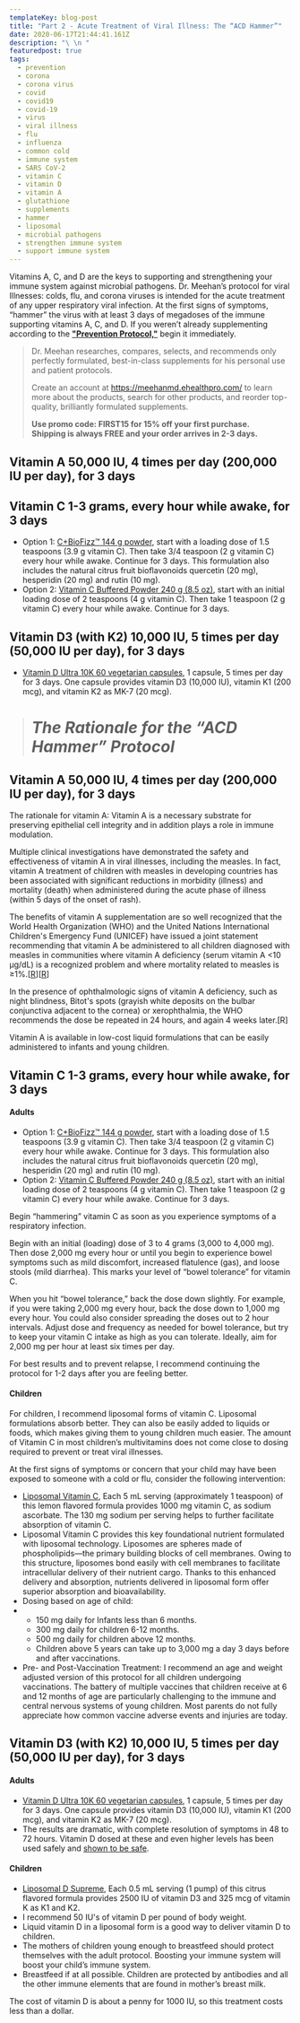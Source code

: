 ```yaml
---
templateKey: blog-post
title: "Part 2 - Acute Treatment of Viral Illness: The “ACD Hammer”"
date: 2020-06-17T21:44:41.161Z
description: "\ \n "
featuredpost: true
tags:
  - prevention
  - corona
  - corona virus
  - covid
  - covid19
  - covid-19
  - virus
  - viral illness
  - flu
  - influenza
  - common cold
  - immune system
  - SARS CoV-2
  - vitamin C
  - vitamin D
  - vitamin A
  - glutathione
  - supplements
  - hammer
  - liposomal
  - microbial pathogens
  - strengthen immune system
  - support immune system
---
```

Vitamins A, C, and D are the keys to supporting and strengthening your immune system against microbial pathogens.
Dr. Meehan’s protocol for viral Illnesses: colds, flu, and corona viruses is intended for the acute treatment of any upper respiratory viral infection. At the first signs of symptoms, “hammer” the virus with at least 3 days of megadoses of the immune supporting vitamins A, C, and D. If you weren’t already supplementing according to the <!--StartFragment-->**["Prevention Protocol,"](https://www.meehanmd.com/blog/2020-06-25-dr-meehan%E2%80%99s-protocol-for-preventing-viral-illness-colds-flu-and-covid-19/)**<!--EndFragment--> begin it immediately. 



<!--EndFragment-->

<!--StartFragment-->

> Dr. Meehan researches, compares, selects, and recommends only perfectly formulated, best-in-class supplements for his personal use and patient protocols.
>
> Create an account at <https://meehanmd.ehealthpro.com/> to learn more about the products, search for other products, and reorder top-quality, brilliantly formulated supplements.
>
> **Use promo code: FIRST15 for 15% off your first purchase.\
> Shipping is always FREE and your order arrives in 2-3 days.**

<!--EndFragment-->

<!--StartFragment-->

## Vitamin A 50,000 IU, 4 times per day (200,000 IU per day), for 3 days

## Vitamin C 1-3 grams, every hour while awake, for 3 days

* Option 1: [C+BioFizz™ 144 g powder](https://meehanmd.ehealthpro.com/products/c-plus-bio-fizz-effervescent-144g-powder), start with a loading dose of 1.5 teaspoons (3.9 g vitamin C). Then take 3/4 teaspoon (2 g vitamin C) every hour while awake. Continue for 3 days. This formulation also includes the natural citrus fruit bioflavonoids quercetin (20 mg), hesperidin (20 mg) and rutin (10 mg).
* Option 2: [Vitamin C Buffered Powder 240 g (8.5 oz)](https://meehanmd.ehealthpro.com/products/buffered-vitamin-c-powder-240g), start with an initial loading dose of 2 teaspoons (4 g vitamin C). Then take 1 teaspoon (2 g vitamin C) every hour while awake. Continue for 3 days.

## Vitamin D3 (with K2) 10,000 IU, 5 times per day (50,000 IU per day), for 3 days

* [Vitamin D Ultra 10K 60 vegetarian capsules](https://meehanmd.ehealthpro.com/products/vitamin-d-ultra-10k-60-caps), 1 capsule, 5 times per day for 3 days. One capsule provides vitamin D3 (10,000 IU), vitamin K1 (200 mcg), and vitamin K2 as MK-7 (20 mcg).

<!--EndFragment--><!--StartFragment-->

> # *The Rationale for the “ACD Hammer” Protocol*

## Vitamin A 50,000 IU, 4 times per day (200,000 IU per day), for 3 days

The rationale for vitamin A: Vitamin A is a necessary substrate for preserving epithelial cell integrity and in addition plays a role in immune modulation.

Multiple clinical investigations have demonstrated the safety and effectiveness of vitamin A in viral illnesses, including the measles. In fact, vitamin A treatment of children with measles in developing countries has been associated with significant reductions in morbidity (illness) and mortality (death) when administered during the acute phase of illness (within 5 days of the onset of rash).

The benefits of vitamin A supplementation are so well recognized that the World Health Organization (WHO) and the United Nations International Children's Emergency Fund (UNICEF) have issued a joint statement recommending that vitamin A be administered to all children diagnosed with measles in communities where vitamin A deficiency (serum vitamin A <10 µg/dL) is a recognized problem and where mortality related to measles is ≥1%.[[R](https://www.who.int/elena/titles/bbc/vitamina_pneumonia_children/en/)][[R](https://www.unicef.org/publications/files/Vitamin_A_Supplementation.pdf)]

In the presence of ophthalmologic signs of vitamin A deficiency, such as night blindness, Bitot's spots (grayish white deposits on the bulbar conjunctiva adjacent to the cornea) or xerophthalmia, the WHO recommends the dose be repeated in 24 hours, and again 4 weeks later.\[R]

Vitamin A is available in low-cost liquid formulations that can be easily administered to infants and young children.

## Vitamin C 1-3 grams, every hour while awake, for 3 days

#### Adults

* Option 1: [C+BioFizz™ 144 g powder](https://meehanmd.ehealthpro.com/products/c-plus-bio-fizz-effervescent-144g-powder), start with a loading dose of 1.5 teaspoons (3.9 g vitamin C). Then take 3/4 teaspoon (2 g vitamin C) every hour while awake. Continue for 3 days. This formulation also includes the natural citrus fruit bioflavonoids quercetin (20 mg), hesperidin (20 mg) and rutin (10 mg).
* Option 2: [Vitamin C Buffered Powder 240 g (8.5 oz)](https://meehanmd.ehealthpro.com/products/buffered-vitamin-c-powder-240g), start with an initial loading dose of 2 teaspoons (4 g vitamin C). Then take 1 teaspoon (2 g vitamin C) every hour while awake. Continue for 3 days.

Begin “hammering” vitamin C as soon as you experience symptoms of a respiratory infection.

Begin with an initial (loading) dose of 3 to 4 grams (3,000 to 4,000 mg). Then dose 2,000 mg every hour or until you begin to experience bowel symptoms such as mild discomfort, increased flatulence (gas), and loose stools (mild diarrhea). This marks your level of “bowel tolerance” for vitamin C.

When you hit “bowel tolerance,” back the dose down slightly. For example, if you were taking 2,000 mg every hour, back the dose down to 1,000 mg every hour. You could also consider spreading the doses out to 2 hour intervals. Adjust dose and frequency as needed for bowel tolerance, but try to keep your vitamin C intake as high as you can tolerate. Ideally, aim for 2,000 mg per hour at least six times per day.

For best results and to prevent relapse, I recommend continuing the protocol for 1-2 days after you are feeling better.

#### Children

For children, I recommend liposomal forms of vitamin C. Liposomal formulations absorb better. They can also be easily added to liquids or foods, which makes giving them to young children much easier. The amount of Vitamin C in most children’s multivitamins does not come close to dosing required to prevent or treat viral illnesses.

At the first signs of symptoms or concern that your child may have been exposed to someone with a cold or flu, consider the following intervention:

* [Liposomal Vitamin C](https://meehanmd.ehealthpro.com/products/liposomal-vitamin-c), Each 5 mL serving (approximately 1 teaspoon) of this lemon flavored formula provides 1000 mg vitamin C, as sodium ascorbate. The 130 mg sodium per serving helps to further facilitate absorption of vitamin C.
* Liposomal Vitamin C provides this key foundational nutrient formulated with liposomal technology. Liposomes are spheres made of phospholipids—the primary building blocks of cell membranes. Owing to this structure, liposomes bond easily with cell membranes to facilitate intracellular delivery of their nutrient cargo. Thanks to this enhanced delivery and absorption, nutrients delivered in liposomal form offer superior absorption and bioavailability.
* Dosing based on age of child:
* * 150 mg daily for Infants less than 6 months.
  * 300 mg daily for children 6-12 months.
  * 500 mg daily for children above 12 months.
  * Children above 5 years can take up to 3,000 mg a day 3 days before and after vaccinations.
* Pre- and Post-Vaccination Treatment: I recommend an age and weight adjusted version of this protocol for all children undergoing vaccinations. The battery of multiple vaccines that children receive at 6 and 12 months of age are particularly challenging to the immune and central nervous systems of young children. Most parents do not fully appreciate how common vaccine adverse events and injuries are today.

<!--EndFragment-->

<!--StartFragment-->

## Vitamin D3 (with K2) 10,000 IU, 5 times per day (50,000 IU per day), for 3 days

#### Adults

* [Vitamin D Ultra 10K 60 vegetarian capsules](https://meehanmd.ehealthpro.com/products/vitamin-d-ultra-10k-60-caps), 1 capsule, 5 times per day for 3 days. One capsule provides vitamin D3 (10,000 IU), vitamin K1 (200 mcg), and vitamin K2 as MK-7 (20 mcg).
* The results are dramatic, with complete resolution of symptoms in 48 to 72 hours. Vitamin D dosed at these and even higher levels has been used safely and [shown to be safe](https://www.ncbi.nlm.nih.gov/pmc/articles/PMC4463890/#b8-0610507).

#### Children

* [Liposomal D Supreme](https://meehanmd.ehealthpro.com/products/liposomal-d-supreme), Each 0.5 mL serving (1 pump) of this citrus flavored formula provides 2500 IU of vitamin D3 and 325 mcg of vitamin K as K1 and K2.
* I recommend 50 IU's of vitamin D per pound of body weight.
* Liquid vitamin D in a liposomal form is a good way to deliver vitamin D to children.
* The mothers of children young enough to breastfeed should protect themselves with the adult protocol. Boosting your immune system will boost your child’s immune system.
* Breastfeed if at all possible. Children are protected by antibodies and all the other immune elements that are found in mother’s breast milk.

The cost of vitamin D is about a penny for 1000 IU, so this treatment costs less than a dollar.

<!--EndFragment-->